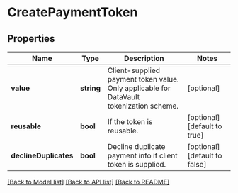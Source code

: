 # CreatePaymentToken

## Properties
Name | Type | Description | Notes
------------ | ------------- | ------------- | -------------
**value** | **string** | Client-supplied payment token value. Only applicable for DataVault tokenization scheme. | [optional] 
**reusable** | **bool** | If the token is reusable. | [optional] [default to true]
**declineDuplicates** | **bool** | Decline duplicate payment info if client token is supplied. | [optional] [default to false]

[[Back to Model list]](../README.md#documentation-for-models) [[Back to API list]](../README.md#documentation-for-api-endpoints) [[Back to README]](../README.md)


